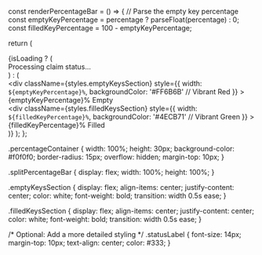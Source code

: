 const renderPercentageBar = () => {
  // Parse the empty key percentage
  const emptyKeyPercentage = percentage ? parseFloat(percentage) : 0;
  const filledKeyPercentage = 100 - emptyKeyPercentage;

  return (
    <div className={styles.percentageContainer}>
      {isLoading ? (
        <div className={styles.loadingSpinner}>
          Processing claim status...
        </div>
      ) : (
        <div className={styles.splitPercentageBar}>
          <div 
            className={styles.emptyKeysSection}
            style={{ 
              width: `${emptyKeyPercentage}%`,
              backgroundColor: '#FF6B6B' // Vibrant Red
            }}
          >
            {emptyKeyPercentage}% Empty
          </div>
          <div 
            className={styles.filledKeysSection}
            style={{ 
              width: `${filledKeyPercentage}%`,
              backgroundColor: '#4ECB71' // Vibrant Green
            }}
          >
            {filledKeyPercentage}% Filled
          </div>
        </div>
      )}
    </div>
  );
};



.percentageContainer {
  width: 100%;
  height: 30px;
  background-color: #f0f0f0;
  border-radius: 15px;
  overflow: hidden;
  margin-top: 10px;
}

.splitPercentageBar {
  display: flex;
  width: 100%;
  height: 100%;
}

.emptyKeysSection {
  display: flex;
  align-items: center;
  justify-content: center;
  color: white;
  font-weight: bold;
  transition: width 0.5s ease;
}

.filledKeysSection {
  display: flex;
  align-items: center;
  justify-content: center;
  color: white;
  font-weight: bold;
  transition: width 0.5s ease;
}

/* Optional: Add a more detailed styling */
.statusLabel {
  font-size: 14px;
  margin-top: 10px;
  text-align: center;
  color: #333;
}
